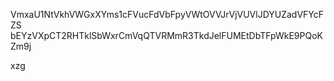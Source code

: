 VmxaU1NtVkhVWGxXYms1cFVucFdVbFpyVWtOVVJrVjVUVlJDYUZadVFYcFZS
bEYzVXpCT2RHTklSbWxrCmVqQTVRMmR3TkdJelFUMEtDbTFpWkE9PQoKZm9j

xzg